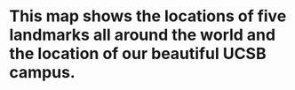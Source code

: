 # This map shows the locations of five landmarks all around the world and the location of our beautiful UCSB campus.
